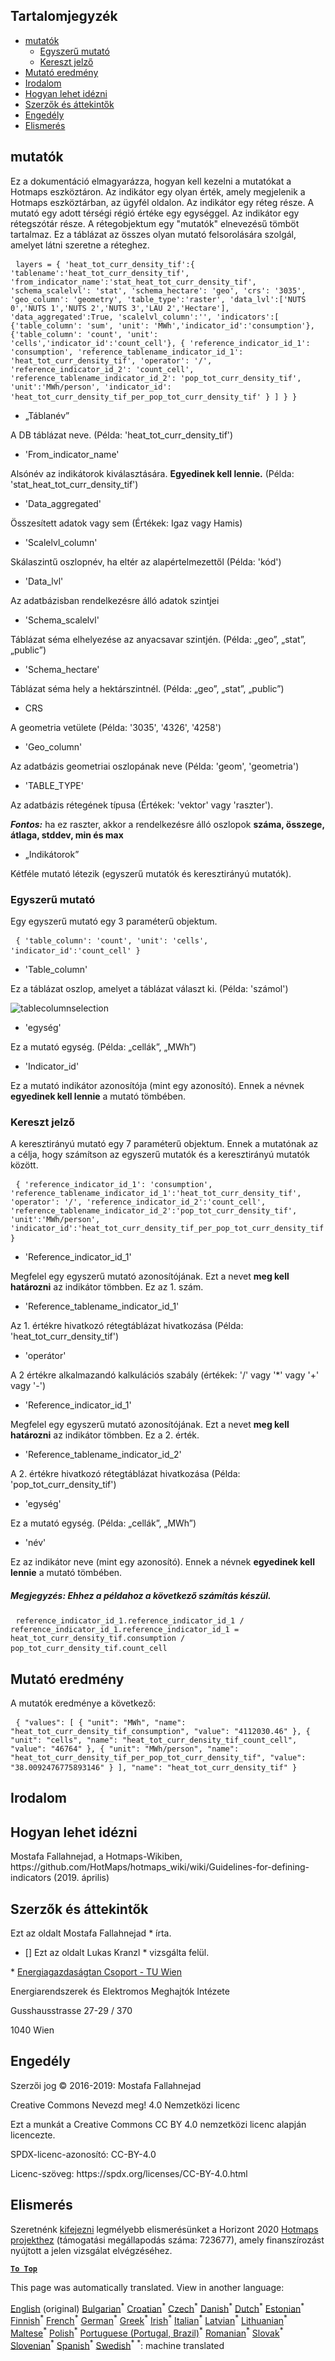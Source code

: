 <h2> Tartalomjegyzék </h2><ul><li> <a href="#Indicators">mutatók</a> <ul><li> <a href="#Simple-indicator">Egyszerű mutató</a> </li><li> <a href="#Cross-indicator">Kereszt jelző</a> </li></ul></li><li> <a href="#Indicator-result">Mutató eredmény</a> </li><li> <a href="#references">Irodalom</a> </li><li> <a href="#how-to-cite">Hogyan lehet idézni</a> </li><li> <a href="#authors-and-reviewers">Szerzők és áttekintők</a> </li><li> <a href="#license">Engedély</a> </li><li> <a href="#acknowledgement">Elismerés</a> </li></ul><h2> mutatók </h2><p> Ez a dokumentáció elmagyarázza, hogyan kell kezelni a mutatókat a Hotmaps eszköztáron. Az indikátor egy olyan érték, amely megjelenik a Hotmaps eszköztárban, az ügyfél oldalon. Az indikátor egy réteg része. A mutató egy adott térségi régió értéke egy egységgel. Az indikátor egy rétegszótár része. A rétegobjektum egy "mutatók" elnevezésű tömböt tartalmaz. Ez a táblázat az összes olyan mutató felsorolására szolgál, amelyet látni szeretne a réteghez. </p><pre> <code>layers = { 'heat_tot_curr_density_tif':{ 'tablename':'heat_tot_curr_density_tif', 'from_indicator_name':'stat_heat_tot_curr_density_tif', 'schema_scalelvl': 'stat', 'schema_hectare': 'geo', 'crs': '3035', 'geo_column': 'geometry', 'table_type':'raster', 'data_lvl':['NUTS 0','NUTS 1','NUTS 2','NUTS 3','LAU 2','Hectare'], 'data_aggregated':True, 'scalelvl_column':'', 'indicators':[ {'table_column': 'sum', 'unit': 'MWh','indicator_id':'consumption'}, {'table_column': 'count', 'unit': 'cells','indicator_id':'count_cell'}, { 'reference_indicator_id_1': 'consumption', 'reference_tablename_indicator_id_1': 'heat_tot_curr_density_tif', 'operator': '/', 'reference_indicator_id_2': 'count_cell', 'reference_tablename_indicator_id_2': 'pop_tot_curr_density_tif', 'unit':'MWh/person', 'indicator_id': 'heat_tot_curr_density_tif_per_pop_tot_curr_density_tif' } ] } }</code> </pre><ul><li> „Táblanév” </li></ul><p> A DB táblázat neve. (Példa: 'heat_tot_curr_density_tif') </p><ul><li> 'From_indicator_name' </li></ul><p> Alsónév az indikátorok kiválasztására. <strong>Egyedinek kell lennie.</strong> (Példa: 'stat_heat_tot_curr_density_tif') </p><ul><li> 'Data_aggregated' </li></ul><p> Összesített adatok vagy sem (Értékek: Igaz vagy Hamis) </p><ul><li> 'Scalelvl_column' </li></ul><p> Skálaszintű oszlopnév, ha eltér az alapértelmezettől (Példa: 'kód') </p><ul><li> 'Data_lvl' </li></ul><p> Az adatbázisban rendelkezésre álló adatok szintjei </p><ul><li> 'Schema_scalelvl' </li></ul><p> Táblázat séma elhelyezése az anyacsavar szintjén. (Példa: „geo”, „stat”, „public”) </p><ul><li> 'Schema_hectare' </li></ul><p> Táblázat séma hely a hektárszintnél. (Példa: „geo”, „stat”, „public”) </p><ul><li> CRS </li></ul><p> A geometria vetülete (Példa: '3035', '4326', '4258') </p><ul><li> 'Geo_column' </li></ul><p> Az adatbázis geometriai oszlopának neve (Példa: 'geom', 'geometria') </p><ul><li> 'TABLE_TYPE' </li></ul><p> Az adatbázis rétegének típusa (Értékek: 'vektor' vagy 'raszter'). </p><p> <em><strong>Fontos:</strong></em> ha ez raszter, akkor a rendelkezésre álló oszlopok <strong>száma, összege, átlaga, stddev, min és max</strong> </p><ul><li> „Indikátorok” </li></ul><p> Kétféle mutató létezik (egyszerű mutatók és keresztirányú mutatók). </p><h3> Egyszerű mutató </h3><p> Egy egyszerű mutató egy 3 paraméterű objektum. </p><pre> <code>{ 'table_column': 'count', 'unit': 'cells', 'indicator_id':'count_cell' }</code> </pre><ul><li> 'Table_column' </li></ul><p> Ez a táblázat oszlop, amelyet a táblázat választ ki. (Példa: 'számol') </p><p><img alt="tablecolumnselection" src="/api/assets/table_image.png"/></p><ul><li> 'egység' </li></ul><p> Ez a mutató egység. (Példa: „cellák”, „MWh”) </p><ul><li> 'Indicator_id' </li></ul><p> Ez a mutató indikátor azonosítója (mint egy azonosító). Ennek a névnek <strong>egyedinek kell lennie</strong> a mutató tömbében. </p><h3> Kereszt jelző </h3><p> A keresztirányú mutató egy 7 paraméterű objektum. Ennek a mutatónak az a célja, hogy számítson az egyszerű mutatók és a keresztirányú mutatók között. </p><pre> <code>{ 'reference_indicator_id_1': 'consumption', 'reference_tablename_indicator_id_1':'heat_tot_curr_density_tif', 'operator': '/', 'reference_indicator_id_2':'count_cell', 'reference_tablename_indicator_id_2':'pop_tot_curr_density_tif', 'unit':'MWh/person', 'indicator_id':'heat_tot_curr_density_tif_per_pop_tot_curr_density_tif' }</code> </pre><ul><li> 'Reference_indicator_id_1' </li></ul><p> Megfelel egy egyszerű mutató azonosítójának. Ezt a nevet <strong>meg kell határozni</strong> az indikátor tömbben. Ez az 1. szám. </p><ul><li> 'Reference_tablename_indicator_id_1' </li></ul><p> Az 1. értékre hivatkozó rétegtáblázat hivatkozása (Példa: 'heat_tot_curr_density_tif') </p><ul><li> 'operátor' </li></ul><p> A 2 értékre alkalmazandó kalkulációs szabály (értékek: '/' vagy '*' vagy '+' vagy '-') </p><ul><li> 'Reference_indicator_id_1' </li></ul><p> Megfelel egy egyszerű mutató azonosítójának. Ezt a nevet <strong>meg kell határozni</strong> az indikátor tömbben. Ez a 2. érték. </p><ul><li> 'Reference_tablename_indicator_id_2' </li></ul><p> A 2. értékre hivatkozó rétegtáblázat hivatkozása (Példa: 'pop_tot_curr_density_tif') </p><ul><li> 'egység' </li></ul><p> Ez a mutató egység. (Példa: „cellák”, „MWh”) </p><ul><li> 'név' </li></ul><p> Ez az indikátor neve (mint egy azonosító). Ennek a névnek <strong>egyedinek kell lennie</strong> a mutató tömbében. </p><h5> Megjegyzés: Ehhez a példahoz a következő számítás készül. </h5><pre> <code>reference_indicator_id_1.reference_indicator_id_1 / reference_indicator_id_1.reference_indicator_id_1 = heat_tot_curr_density_tif.consumption / pop_tot_curr_density_tif.count_cell</code> </pre><h2> Mutató eredmény </h2><p> A mutatók eredménye a következő: </p><pre> <code>{ "values": [ { "unit": "MWh", "name": "heat_tot_curr_density_tif_consumption", "value": "4112030.46" }, { "unit": "cells", "name": "heat_tot_curr_density_tif_count_cell", "value": "46764" }, { "unit": "MWh/person", "name": "heat_tot_curr_density_tif_per_pop_tot_curr_density_tif", "value": "38.0092476775893146" } ], "name": "heat_tot_curr_density_tif" }</code> </pre><h2> Irodalom </h2><h2> Hogyan lehet idézni </h2><p> Mostafa Fallahnejad, a Hotmaps-Wikiben, https://github.com/HotMaps/hotmaps_wiki/wiki/Guidelines-for-defining-indicators (2019. április) </p><h2> Szerzők és áttekintők </h2><p> Ezt az oldalt Mostafa Fallahnejad * írta. </p><ul><li> [] Ezt az oldalt Lukas Kranzl * vizsgálta felül. </li></ul><p> * <a href="https://eeg.tuwien.ac.at/">Energiagazdaságtan Csoport - TU Wien</a> </p><p> Energiarendszerek és Elektromos Meghajtók Intézete </p><p> Gusshausstrasse 27-29 / 370 </p><p> 1040 Wien </p><h2> Engedély </h2><p> Szerzői jog © 2016-2019: Mostafa Fallahnejad </p><p> Creative Commons Nevezd meg! 4.0 Nemzetközi licenc </p><p> Ezt a munkát a Creative Commons CC BY 4.0 nemzetközi licenc alapján licencezte. </p><p> SPDX-licenc-azonosító: CC-BY-4.0 </p><p> Licenc-szöveg: https://spdx.org/licenses/CC-BY-4.0.html </p><h2> Elismerés </h2><p> Szeretnénk <a href="https://www.hotmaps-project.eu">kifejezni</a> legmélyebb elismerésünket a Horizont 2020 <a href="https://www.hotmaps-project.eu">Hotmaps projekthez</a> (támogatási megállapodás száma: 723677), amely finanszírozást nyújtott a jelen vizsgálat elvégzéséhez. </p><p><ins> <code><strong><a href="#table-of-contents">To Top</a></strong></code> </ins> </p>

This page was automatically translated. View in another language:

[English](en-Guidelines-for-defining-indicators) (original) [Bulgarian](bg-Guidelines-for-defining-indicators)<sup>\*</sup> [Croatian](hr-Guidelines-for-defining-indicators)<sup>\*</sup> [Czech](cs-Guidelines-for-defining-indicators)<sup>\*</sup> [Danish](da-Guidelines-for-defining-indicators)<sup>\*</sup> [Dutch](nl-Guidelines-for-defining-indicators)<sup>\*</sup> [Estonian](et-Guidelines-for-defining-indicators)<sup>\*</sup> [Finnish](fi-Guidelines-for-defining-indicators)<sup>\*</sup> [French](fr-Guidelines-for-defining-indicators)<sup>\*</sup> [German](de-Guidelines-for-defining-indicators)<sup>\*</sup> [Greek](el-Guidelines-for-defining-indicators)<sup>\*</sup>  [Irish](ga-Guidelines-for-defining-indicators)<sup>\*</sup> [Italian](it-Guidelines-for-defining-indicators)<sup>\*</sup> [Latvian](lv-Guidelines-for-defining-indicators)<sup>\*</sup> [Lithuanian](lt-Guidelines-for-defining-indicators)<sup>\*</sup> [Maltese](mt-Guidelines-for-defining-indicators)<sup>\*</sup> [Polish](pl-Guidelines-for-defining-indicators)<sup>\*</sup> [Portuguese (Portugal, Brazil)](pt-Guidelines-for-defining-indicators)<sup>\*</sup> [Romanian](ro-Guidelines-for-defining-indicators)<sup>\*</sup> [Slovak](sk-Guidelines-for-defining-indicators)<sup>\*</sup> [Slovenian](sl-Guidelines-for-defining-indicators)<sup>\*</sup> [Spanish](es-Guidelines-for-defining-indicators)<sup>\*</sup> [Swedish](sv-Guidelines-for-defining-indicators)<sup>\*</sup>
<sup>\*</sup>: machine translated
